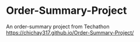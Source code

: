 # Order-Summary-Project
An order-summary project from Techathon
https://chichay317.github.io/Order-Summary-Project/
